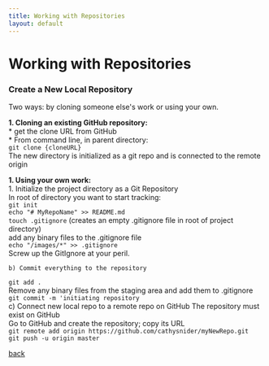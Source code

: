 ```yaml
---
title: Working with Repositories
layout: default
---
```


# Working with Repositories

### Create a New Local Repository

Two ways: by cloning someone else's work or using your own.

__1. Cloning an existing GitHub repository:__ <br />
     * get the clone URL from GitHub <br />
     * From command line, in parent directory: <br />
       `git clone {cloneURL}` <br />
       The new directory is initialized as a git repo and is connected to the remote origin <br />

__1. Using your own work:__ <br />
     1. Initialize the project directory as a Git Repository <br />
        In root of directory you want to start tracking: <br />
        `git init` <br />
        `echo "# MyRepoName" >> README.md` <br />
        `touch .gitignore` (creates an empty .gitignore file in root of project directory) <br />
        add any binary files to the .gitignore file <br />
        `echo "/images/*" >> .gitignore` <br />
        Screw up the GitIgnore at your peril.

    b) Commit everything to the repository
`git add .` <br />
Remove any binary files from the staging area and add them to .gitignore <br />
`git commit -m 'initiating repository` <br />
    c) Connect new local repo to a remote repo on GitHub
The repository must exist on GitHub <br />
Go to GitHub and create the repository; copy its URL <br />
`git remote add origin https://github.com/cathysnider/myNewRepo.git` <br />
`git push -u origin master` <br />

[back](./)
